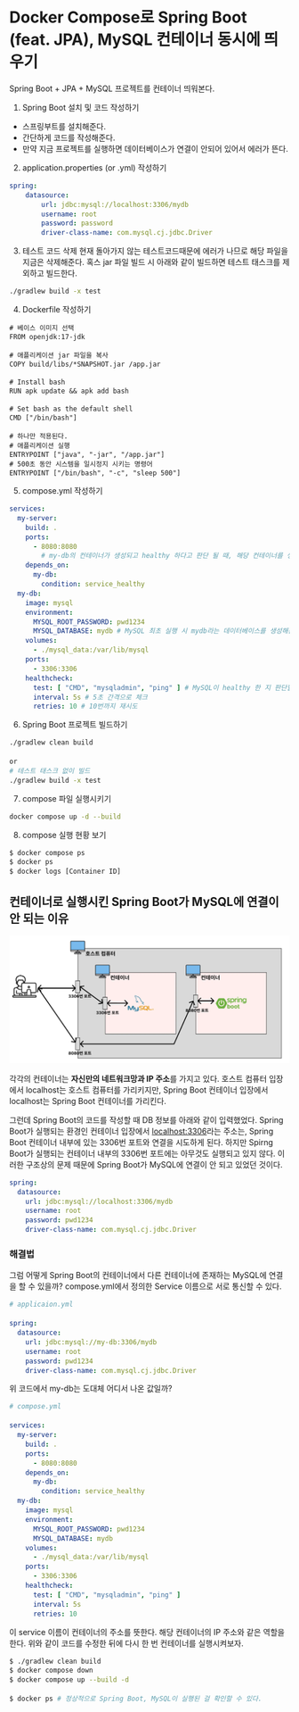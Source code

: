 # Docker Compose로 Spring Boot (feat. JPA), MySQL 컨테이너 동시에 띄우기
Spring Boot + JPA + MySQL 프로젝트를 컨테이너 띄워본다.

1. Spring Boot 설치 및 코드 작성하기
- 스프링부트를 설치해준다.
- 간단하게 코드를 작성해준다.
- 만약 지금 프로젝트를 실행하면 데이터베이스가 연결이 안되어 있어서 에러가 뜬다.

2. application.properties (or .yml) 작성하기
```yml
spring:
	datasource:
		url: jdbc:mysql://localhost:3306/mydb
		username: root
		password: password
		driver-class-name: com.mysql.cj.jdbc.Driver		
```

3. 테스트 코드 삭제
현재 돌아가지 않는 테스트코드때문에 에러가 나므로 해당 파일을 지금은 삭제해준다.
혹스 jar 파일 빌드 시 아래와 같이 빌드하면 테스트 태스크를 제외하고 빌드한다.
```bash
./gradlew build -x test
```

4. Dockerfile 작성하기
```docker
# 베이스 이미지 선택
FROM openjdk:17-jdk

# 애플리케이션 jar 파일을 복사
COPY build/libs/*SNAPSHOT.jar /app.jar

# Install bash  
RUN apk update && apk add bash  
  
# Set bash as the default shell  
CMD ["/bin/bash"]

# 하나만 적용된다.
# 애플리케이션 실행
ENTRYPOINT ["java", "-jar", "/app.jar"]
# 500초 동안 시스템을 일시정지 시키는 명령어
ENTRYPOINT ["/bin/bash", "-c", "sleep 500"]
```

5. compose.yml 작성하기
```yml
services:
  my-server:
    build: .
    ports:
      - 8080:8080
		# my-db의 컨테이너가 생성되고 healthy 하다고 판단 될 때, 해당 컨테이너를 생성한다. 
    depends_on:
      my-db:
        condition: service_healthy
  my-db:
    image: mysql
    environment:
      MYSQL_ROOT_PASSWORD: pwd1234
      MYSQL_DATABASE: mydb # MySQL 최초 실행 시 mydb라는 데이터베이스를 생성해준다.
    volumes:
      - ./mysql_data:/var/lib/mysql
    ports:
      - 3306:3306
    healthcheck:
      test: [ "CMD", "mysqladmin", "ping" ] # MySQL이 healthy 한 지 판단할 수 있는 명령어
      interval: 5s # 5초 간격으로 체크
      retries: 10 # 10번까지 재시도
```

6. Spring Boot 프로젝트 빌드하기
```bash
./gradlew clean build

or
# 테스트 태스크 없이 빌드
./gradlew build -x test
```

7. compose 파일 실행시키기
```bash
docker compose up -d --build
```

8. compose 실행 현황 보기
```bash
$ docker compose ps
$ docker ps
$ docker logs [Container ID]
```

## 컨테이너로 실행시킨 Spring Boot가 MySQL에 연결이 안 되는 이유
![springboot_mysql_not_connect](/media/도구%20및%20환경/Docker/springboot_mysql_not_connect.webp)

각각의 컨테이너는 **자신만의 네트워크망과 IP 주소**를 가지고 있다. 호스트 컴퓨터 입장에서 localhost는 호스트 컴퓨터를 가리키지만, Spring Boot 컨테이너 입장에서 localhost는 Spring Boot 컨테이너를 가리킨다.

그런데 Spring Boot의 코드를 작성할 때 DB 정보를 아래와 같이 입력했었다. Spring Boot가 실행되는 환경인 컨테이너 입장에서 [localhost:3306](http://localhost:3306)라는 주소는, Spring Boot 컨테이너 내부에 있는 3306번 포트와 연결을 시도하게 된다. 하지만 Spirng Boot가 실행되는 컨테이너 내부의 3306번 포트에는 아무것도 실행되고 있지 않다. 이러한 구조상의 문제 때문에 Spring Boot가 MySQL에 연결이 안 되고 있었던 것이다.
```yml
spring:
  datasource:
    url: jdbc:mysql://localhost:3306/mydb
    username: root
    password: pwd1234
    driver-class-name: com.mysql.cj.jdbc.Driver
```

### 해결법
그럼 어떻게 Spring Boot의 컨테이너에서 다른 컨테이너에 존재하는 MySQL에 연결을 할 수 있을까?
compose.yml에서 정의한 Service 이름으로 서로 통신할 수 있다.

```yml
# applicaion.yml

spring:
  datasource:
    url: jdbc:mysql://my-db:3306/mydb
    username: root
    password: pwd1234
    driver-class-name: com.mysql.cj.jdbc.Driver
```
위 코드에서 my-db는 도대체 어디서 나온 값일까?

```yml
# compose.yml

services:
  my-server:
    build: .
    ports:
      - 8080:8080
    depends_on:
      my-db:
        condition: service_healthy
  my-db:
    image: mysql
    environment:
      MYSQL_ROOT_PASSWORD: pwd1234
      MYSQL_DATABASE: mydb
    volumes:
      - ./mysql_data:/var/lib/mysql
    ports:
      - 3306:3306
    healthcheck:
      test: [ "CMD", "mysqladmin", "ping" ]
      interval: 5s
      retries: 10
```
이 service 이름이 컨테이너의 주소를 뜻한다. 해당 컨테이너의 IP 주소와 같은 역할을 한다.
위와 같이 코드를 수정한 뒤에 다시 한 번 컨테이너를 실행시켜보자.
```bash
$ ./gradlew clean build
$ docker compose down
$ docker compose up --build -d

$ docker ps # 정상적으로 Spring Boot, MySQL이 실행된 걸 확인할 수 있다. 
```